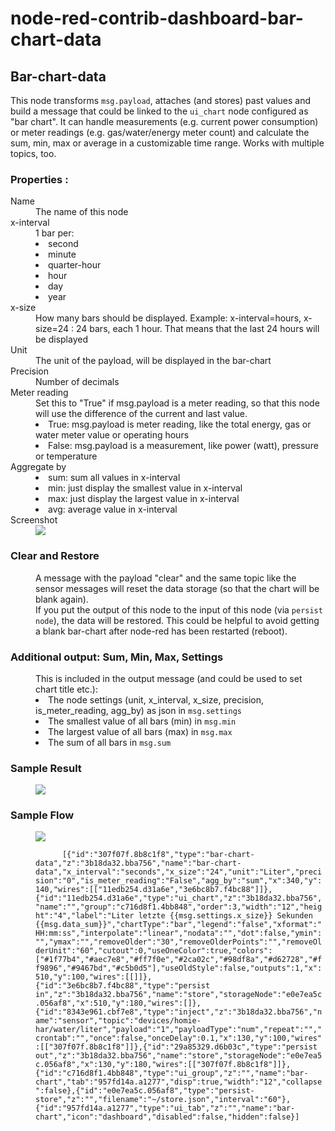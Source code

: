 # node-red-contrib-dashboard-bar-chart-data

<h2>Bar-chart-data</h2>
<p>This node transforms <code>msg.payload</code>, attaches (and stores) past values and build a message that could be linked to the <code>ui_chart</code> node configured as "bar chart". 
  It can handle measurements (e.g. current power consumption) or meter readings (e.g. gas/water/energy meter count) and calculate the sum, min, max or average in a customizable time range. 
  Works with multiple topics, too.</p>

<h3> Properties :</h3>
  <dl class="message-properties">
    <dt>Name
      <dd>The name of this node</dd>
    </dt>

<dt>x-interval
      <dd>1 bar per:
        <li>second</li>
        <li>minute</li>
        <li>quarter-hour</li>
        <li>hour</li>
        <li>day</li> 
        <li>year</li> 
      </dd>
    </dt>
  
<dt>x-size
    <dd>How many bars should be displayed. Example: x-interval=hours, x-size=24 : 24 bars, each 1 hour. That means that the last 24 hours will be displayed</dd>
  </dt>  
  
  <dt>Unit
    <dd>The unit of the payload, will be displayed in the bar-chart</dd>
  </dt>  

  <dt>Precision
    <dd>Number of decimals</dd>
  </dt>  
  
  <dt>Meter reading
    <dd>Set this to "True" if msg.payload is a meter reading, so that this node will use the difference of the current and last value.
      <li>True: msg.payload is meter reading, like the total energy, gas or water meter value or operating hours</li>
      <li>False: msg.payload is a measurement, like power (watt), pressure or temperature</li> 
    </dd>
  </dt>  
  
  <dt>Aggregate by
    <dd>
      <li>sum: sum all values in x-interval</li>
      <li>min: just display the smallest value in x-interval</li> 
      <li>max: just display the largest value in x-interval</li> 
      <li>avg: average value in x-interval</li>
    </dd>
  </dt>
  
  <dt>Screenshot
    <dd>
      <img src="https://raw.githubusercontent.com/arneman/node-red-contrib-dashboard-bar-chart-data/master/img/properties.png">
    </dd>
  </dt>
  
  </dl>

  <h3>Clear and Restore</h3>
  <dl>
    <dd>A message with the payload "clear" and the same topic like the sensor messages will reset the data storage (so that the chart will be blank again).<br>
      If you put the output of this node to the input of this node (via <code>persist node</code>), the data will be restored. 
      This could be helpful to avoid getting a blank bar-chart after node-red has been restarted (reboot).
    </dd>  
  </dl>
 
  <h3>Additional output: Sum, Min, Max, Settings</h3>
  <dl>
    <dd>This is included in the output message (and could be used to set chart title etc.):
      <li>The node settings (unit, x_interval, x_size, precision, is_meter_reading, agg_by) as json in <code>msg.settings</code></li>
      <li>The smallest value of all bars (min) in <code>msg.min</code></li>
      <li>The largest value of all bars (max) in <code>msg.max</code></li>
      <li>The sum of all bars in <code>msg.sum</code></li>
    </dd>  
  </dl>

  <h3>Sample Result</h3>
  <dl>
    <dd><img src="https://raw.githubusercontent.com/arneman/node-red-contrib-dashboard-bar-chart-data/master/img/sample_bar-chart.png">     </dd>  
  </dl>

  <h3>Sample Flow</h3>
  <dl>
    <dd><img src="https://raw.githubusercontent.com/arneman/node-red-contrib-dashboard-bar-chart-data/master/img/sample_flow.png"><br>
      <code>
      [{"id":"307f07f.8b8c1f8","type":"bar-chart-data","z":"3b18da32.bba756","name":"bar-chart-data","x_interval":"seconds","x_size":"24","unit":"Liter","precision":"0","is_meter_reading":"False","agg_by":"sum","x":340,"y":140,"wires":[["11edb254.d31a6e","3e6bc8b7.f4bc88"]]},{"id":"11edb254.d31a6e","type":"ui_chart","z":"3b18da32.bba756","name":"","group":"c716d8f1.4bb848","order":3,"width":"12","height":"4","label":"Liter letzte {{msg.settings.x_size}} Sekunden {{msg.data_sum}}","chartType":"bar","legend":"false","xformat":"HH:mm:ss","interpolate":"linear","nodata":"","dot":false,"ymin":"","ymax":"","removeOlder":"30","removeOlderPoints":"","removeOlderUnit":"60","cutout":0,"useOneColor":true,"colors":["#1f77b4","#aec7e8","#ff7f0e","#2ca02c","#98df8a","#d62728","#ff9896","#9467bd","#c5b0d5"],"useOldStyle":false,"outputs":1,"x":510,"y":100,"wires":[[]]},{"id":"3e6bc8b7.f4bc88","type":"persist in","z":"3b18da32.bba756","name":"store","storageNode":"e0e7ea5c.056af8","x":510,"y":180,"wires":[]},{"id":"8343e961.cbf7e8","type":"inject","z":"3b18da32.bba756","name":"sensor","topic":"devices/homie-har/water/liter","payload":"1","payloadType":"num","repeat":"","crontab":"","once":false,"onceDelay":0.1,"x":130,"y":100,"wires":[["307f07f.8b8c1f8"]]},{"id":"29a85329.d6b03c","type":"persist out","z":"3b18da32.bba756","name":"store","storageNode":"e0e7ea5c.056af8","x":130,"y":180,"wires":[["307f07f.8b8c1f8"]]},{"id":"c716d8f1.4bb848","type":"ui_group","z":"","name":"bar-chart","tab":"957fd14a.a1277","disp":true,"width":"12","collapse":false},{"id":"e0e7ea5c.056af8","type":"persist-store","z":"","filename":"~/store.json","interval":"60"},{"id":"957fd14a.a1277","type":"ui_tab","z":"","name":"bar-chart","icon":"dashboard","disabled":false,"hidden":false}]    
      </code>
      </dd>  
  </dl>
